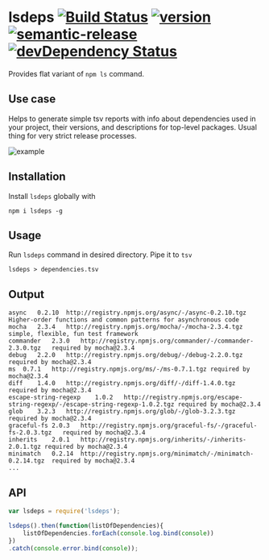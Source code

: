 # lsdeps [![Build Status](https://img.shields.io/travis/Den-dp/lsdeps.svg?style=flat-square)](https://travis-ci.org/Den-dp/lsdeps) [![version](https://img.shields.io/npm/v/lsdeps.svg?style=flat-square)](https://npmjs.com/package/lsdeps) [![semantic-release](https://img.shields.io/badge/%20%20%F0%9F%93%A6%F0%9F%9A%80-semantic--release-e10079.svg?style=flat-square)](https://github.com/semantic-release/semantic-release) [![devDependency Status](https://img.shields.io/david/dev/den-dp/dota2-heroes.svg?style=flat-square)](https://david-dm.org/den-dp/dota2-heroes#info=devDependencies)


Provides flat variant of `npm ls` command.

## Use case
Helps to generate simple tsv reports with info about dependencies used in your project, their versions, and descriptions for top-level packages. Usual thing for very strict release processes.

![example](https://cloud.githubusercontent.com/assets/1770529/17754371/d9c0d19c-64dc-11e6-844e-a70082bd4a02.png)

## Installation
Install `lsdeps` globally with
```
npm i lsdeps -g
```

## Usage
Run `lsdeps` command in desired directory.
Pipe it to `tsv`
```
lsdeps > dependencies.tsv
```

## Output
```
async	0.2.10	http://registry.npmjs.org/async/-/async-0.2.10.tgz	Higher-order functions and common patterns for asynchronous code
mocha	2.3.4	http://registry.npmjs.org/mocha/-/mocha-2.3.4.tgz	simple, flexible, fun test framework
commander	2.3.0	http://registry.npmjs.org/commander/-/commander-2.3.0.tgz	required by mocha@2.3.4
debug	2.2.0	http://registry.npmjs.org/debug/-/debug-2.2.0.tgz	required by mocha@2.3.4
ms	0.7.1	http://registry.npmjs.org/ms/-/ms-0.7.1.tgz	required by mocha@2.3.4
diff	1.4.0	http://registry.npmjs.org/diff/-/diff-1.4.0.tgz	required by mocha@2.3.4
escape-string-regexp	1.0.2	http://registry.npmjs.org/escape-string-regexp/-/escape-string-regexp-1.0.2.tgz	required by mocha@2.3.4
glob	3.2.3	http://registry.npmjs.org/glob/-/glob-3.2.3.tgz	required by mocha@2.3.4
graceful-fs	2.0.3	http://registry.npmjs.org/graceful-fs/-/graceful-fs-2.0.3.tgz	required by mocha@2.3.4
inherits	2.0.1	http://registry.npmjs.org/inherits/-/inherits-2.0.1.tgz	required by mocha@2.3.4
minimatch	0.2.14	http://registry.npmjs.org/minimatch/-/minimatch-0.2.14.tgz	required by mocha@2.3.4
...
```

## API
```js
var lsdeps = require('lsdeps');

lsdeps().then(function(listOfDependencies){
    listOfDependencies.forEach(console.log.bind(console))
})
.catch(console.error.bind(console));
```
